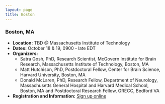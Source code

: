 ```yaml
---
layout: page
title: Boston
---
```


<h3>Boston, MA</h3>
<ul>
	<li><strong>Location:</strong> TBD @ Massachusetts Institute of Technology</li>
	<li><strong>Dates:</strong> October 18 &amp; 19, 0900 - late EDT</li>
	<li><strong>Organizers:</strong>
<ul>
	<li>Satra Gosh, PhD, Research Scientist, McGovern Institute for Brain Research, Massachusetts Institute of Technology, Boston, MA</li>
	<li>Matt Hutchison, PhD, Postdoctoral Fellow, Center for Brain Science, Harvard University, Boston, MA</li>
	<li>Donald McLaren, PhD, Research Fellow, Department of Neurology, Massachusetts General Hospital and Harvard Medical School, Boston, MA and Postdoctoral Research Fellow, GRECC, Bedford VA</li>
</ul>
</li>
	<li><strong>Registration and Information:</strong> <a href="https://docs.google.com/spreadsheets/d/1vqNNkulP-lIXTyKcToZKYgWgYxkYAfEEdFeCHMcINao/edit?usp=sharing" target="_blank">Sign up online</a></li>
</ul>
